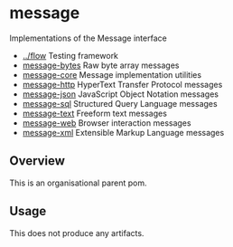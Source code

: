 
<!-- title start -->

# message

Implementations of the Message interface



 * [../flow](https://github.com/Mastercard/flow) Testing framework
 * [message-bytes](message-bytes) Raw byte array messages
 * [message-core](message-core) Message implementation utilities
 * [message-http](message-http) HyperText Transfer Protocol messages
 * [message-json](message-json) JavaScript Object Notation messages
 * [message-sql](message-sql) Structured Query Language messages
 * [message-text](message-text) Freeform text messages
 * [message-web](message-web) Browser interaction messages
 * [message-xml](message-xml) Extensible Markup Language messages

<!-- title end -->

## Overview

This is an organisational parent pom.

## Usage

This does not produce any artifacts.
